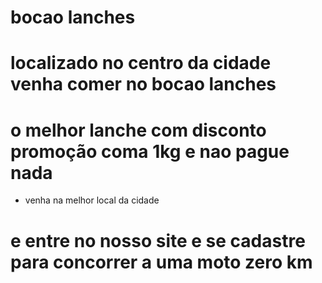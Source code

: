 # bocao lanches
# localizado no centro da cidade venha comer no bocao lanches
# o melhor lanche com disconto promoção coma 1kg e nao pague nada
* venha na melhor local da cidade
# e entre no nosso site e se cadastre para concorrer a uma moto zero km
